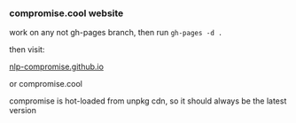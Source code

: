 ### compromise.cool website


work on any not gh-pages branch, then run
`gh-pages -d .`

then visit:

[nlp-compromise.github.io](nlp-compromise.github.io)

or
compromise.cool


compromise is hot-loaded from unpkg cdn, so it should always be the latest version